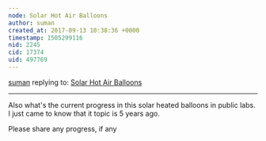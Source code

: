 ```yaml
---
node: Solar Hot Air Balloons
author: suman
created_at: 2017-09-13 10:38:36 +0000
timestamp: 1505299116
nid: 2245
cid: 17374
uid: 497769
---
```




[suman](../profile/suman) replying to: [Solar Hot Air Balloons](../notes/mathew/5-29-2012/solar-hot-air-balloons)

----
Also what's the current progress in this solar heated balloons in public labs. I just came to know that it topic is 5 years ago.

Please share any progress, if any